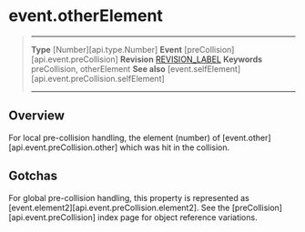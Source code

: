 
# event.otherElement

> --------------------- ------------------------------------------------------------------------------------------
> __Type__              [Number][api.type.Number]
> __Event__             [preCollision][api.event.preCollision]
> __Revision__          [REVISION_LABEL](REVISION_URL)
> __Keywords__          preCollision, otherElement
> __See also__			[event.selfElement][api.event.preCollision.selfElement]
> --------------------- ------------------------------------------------------------------------------------------

## Overview

For local pre-collision handling, the element (number) of [event.other][api.event.preCollision.other] which was hit in the collision.


## Gotchas

For global pre-collision handling, this property is represented as [event.element2][api.event.preCollision.element2]. See the [preCollision][api.event.preCollision] index page for object reference variations.
